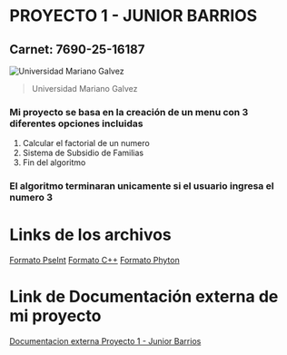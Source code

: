 # PROYECTO 1 - JUNIOR BARRIOS
## Carnet: 7690-25-16187
![Universidad Mariano Galvez](https://aprende.guatemala.com/wp-content/uploads/2016/09/guatemala-universidadmarianogalvez.jpg)
> Universidad Mariano Galvez

### Mi proyecto se basa en la creación de un menu con 3 diferentes opciones incluidas 
1. Calcular el factorial de un numero
2. Sistema de Subsidio de Familias
3. Fin del algoritmo
   
### El algoritmo terminaran unicamente si el usuario ingresa el numero **3**
# Links de los archivos
[Formato PseInt](https://github.com/Jbarrios123456/Proyecto1-JuniorBarrios/blob/main/Proyecto1.psc)
[Formato C++](https://github.com/Jbarrios123456/Proyecto1-JuniorBarrios/blob/main/Proyecto1c%2B%2B.cpp)
[Formato Phyton](https://github.com/Jbarrios123456/Proyecto1-JuniorBarrios/blob/main/Proyecto1py.py)
# Link de Documentación externa de mi proyecto

[Documentacion externa Proyecto 1 - Junior Barrios](https://github.com/Jbarrios123456/Documentaci-n)
